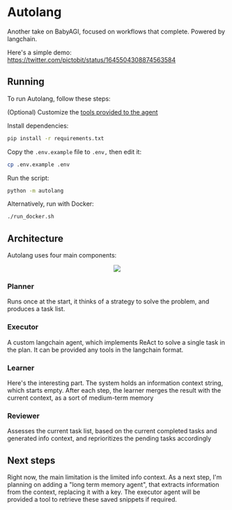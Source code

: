 # Autolang

Another take on BabyAGI, focused on workflows that complete. Powered by langchain. 

Here's a simple demo: https://twitter.com/pictobit/status/1645504308874563584

## Running

To run Autolang, follow these steps:

(Optional) Customize the [tools provided to the agent](autolang/\_\_main\_\_.py)

Install dependencies:
```sh
pip install -r requirements.txt
```

Copy the `.env.example` file to `.env,` then edit it:
```sh
cp .env.example .env
```

Run the script:
```sh
python -m autolang
```

Alternatively, run with Docker:
```sh
./run_docker.sh
```
## Architecture

Autolang uses four main components:

<p align="center">
    <img src="assets/diagram.svg">
</p>

### Planner
Runs once at the start, it thinks of a strategy to solve the problem, and produces a task list.

### Executor
A custom langchain agent, which implements ReAct to solve a single task in the plan. It can be provided any tools in the langchain format.

### Learner
Here's the interesting part. The system holds an information context string, which starts empty. 
After each step, the learner merges the result with the current context, as a sort of medium-term memory

### Reviewer
Assesses the current task list, based on the current completed tasks and generated info context, and reprioritizes the pending tasks accordingly

## Next steps
Right now, the main limitation is the limited info context. As a next step, I'm planning on adding a "long term memory agent", that extracts information from the context, replacing it with a key. The executor agent will be provided a tool to retrieve these saved snippets if required.


